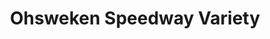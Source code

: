 ---
title: "Ohsweken Speedway Variety"
url: /ohsweken/ohsweken-speedway-variety/
shop: Lebensmittel
---